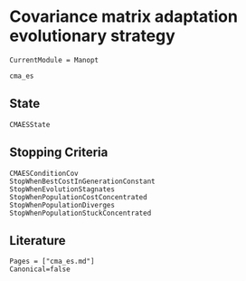 # Covariance matrix adaptation evolutionary strategy

```@meta
CurrentModule = Manopt
```

```@docs
cma_es

```

## State

```@docs
CMAESState
```

## Stopping Criteria

```@docs
CMAESConditionCov
StopWhenBestCostInGenerationConstant
StopWhenEvolutionStagnates
StopWhenPopulationCostConcentrated
StopWhenPopulationDiverges
StopWhenPopulationStuckConcentrated
```

## Literature

```@bibliography
Pages = ["cma_es.md"]
Canonical=false
```
